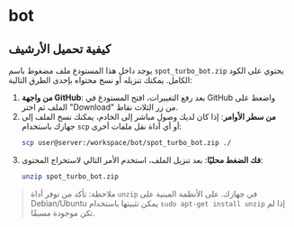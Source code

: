 # bot

## كيفية تحميل الأرشيف

يوجد داخل هذا المستودع ملف مضغوط باسم `spot_turbo_bot.zip` يحتوي على الكود الكامل.
يمكنك تنزيله أو نسخ محتواه بإحدى الطرق التالية:

1. **من واجهة GitHub**: بعد رفع التغييرات، افتح المستودع في GitHub واضغط على الملف
   ثم اختر "Download" من زر الثلاث نقاط.
2. **من سطر الأوامر**: إذا كان لديك وصول مباشر إلى الخادم، يمكنك نسخ الملف إلى جهازك
   باستخدام `scp` أو أي أداة نقل ملفات أخرى:
   ```bash
   scp user@server:/workspace/bot/spot_turbo_bot.zip ./
   ```
3. **فك الضغط محليًا**: بعد تنزيل الملف، استخدم الأمر التالي لاستخراج المحتوى:
   ```bash
   unzip spot_turbo_bot.zip
   ```

> ملاحظة: تأكد من توفر أداة `unzip` في جهازك. على الأنظمة المبنية على Debian/Ubuntu
> يمكن تثبيتها باستخدام `sudo apt-get install unzip` إذا لم تكن موجودة مسبقًا.

